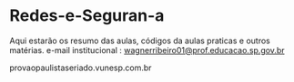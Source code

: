 # Redes-e-Seguran-a
Aqui estarão os resumo das aulas, códigos da aulas praticas e outros matérias. 
e-mail institucional : wagnerribeiro01@prof.educacao.sp.gov.br

provaopaulistaseriado.vunesp.com.br   

